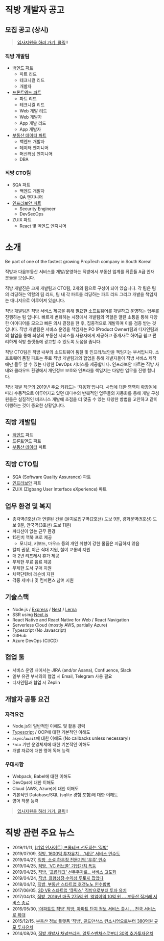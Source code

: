 # 직방 개발자 공고

## 모집 공고 (상시)

> [입사지원을 하러 가기, 클릭](https://zigbang.recruiter.co.kr/app/applicant/registResume)!!

### 직방 개발팀

* [백엔드 파트](./dev-be/README.md)
  * 파트 리드
  * 테크니컬 리드
  * 개발자
* [프론트엔드 파트](./dev-fe/README.md)
  * 파트 리드
  * 테크니컬 리드
  * Web 개발 리드
  * Web 개발자
  * App 개발 리드
  * App 개발자
* [부동산 데이터 파트](./dev-bl/README.md)
  * 백엔드 개발자
  * 데이터 엔지니어
  * 머신러닝 엔지니어
  * DBA

### 직방 CTO팀

* SQA 파트
  * 백엔드 개발자
  * QA 엔지니어
* [인프라보안 파트](./cto-isms/README.md)
  * Security Engineer
  * DevSecOps
* ZUIX 파트
  * React 및 벡엔드 엔지니어

# 소개

Be part of one of the fastest growing PropTech company in South Korea!

직방과 다음부동산 서비스를 개발/운영하는 직방에서 부동산 업계를 뒤흔들 A급 인재 분들을 모십니다.

직방 개발진은 크게 개발팀과 CTO팀, 2개의 팀으로 구성이 되어 있습니다. 각 팀은 팀의 리딩하는 역할의 팀 리드, 팀 내 각 파트를 리딩하는 파트 리드 그리고 개발을 책임지는 매니저으로 이루어져 있습니다.

직방 개발팀은 직방 서비스 제공을 위해 필요한 소프트웨어를 개발하고 운영하는 업무를 진행하는 팀 입니다. 빠르게 변화하는 시장에서 개발팀의 역할은 열린 소통을 통해 다양한 아이디어를 모으고 빠른 의사 결정을 한 후, 집중적으로 개발하여 이를 검증 받는 것 입니다. 직방 개발팀은 서비스 운영을 책임지는 PO (Product Owner)팀과 디자인팀과의 협업을 통해 최상의 부동산 서비스를 사용자에게 제공하고 중개사로 하여금 쉽고 편리하게 직방 플랫폼에 광고할 수 있도록 도움을 줍니다.

직방 CTO팀은 직방 내부의 소프트웨어 품질 및 인프라/보안을 책임지는 부서입니다. 소프트웨어 품질 파트는 주로 직방 개발팀과의 협업을 통해 개발자들이 직방 서비스 제작에만 몰두 할 수 있는 다양한 DevOps 서비스를 제공합니다. 인프라보안 파트는 직방 사내와 클라우드 환경에서 개인정보 보호와 인프라를 책임지는 다양한 업무를 진행 합니다.

직방 개발 직군의 2019년 주요 키워드는 ‘자동화'입니다. 사업에 대한 영역이 확장됨에 따라 수동적으로 이루어지고 있던 대다수의 반복적인 업무들의 자동화를 통해 개발 구성원들은 실질적인 비즈니스 개발에 초점을 더 맞출 수 있는 다양한 방법을 고안하고 같이 이행하는 것이 중요한 상황입니다.

## 직방 개발팀

* [백엔드](./dev-be/README.md) 파트
* [프론트엔드](./dev-fe/README.md) 파트
* [부동산 데이터](./dev-bl/README.md) 파트

## 직방 CTO팀

* SQA (Software Quality Assurance) 파트
* [인프라보안](./cto-isms/README.md) 파트
* ZUIX (Zigbang User Interface eXperience) 파트

## 업무 환경 및 복지

* 종각역(1호선)과 연결된 건물 (을지로입구역(2호선) 도보 9분, 광화문역(5호선) 도보 9분, 안국역(3호선) 도보 11분)
* 파티션이 없는 근무 환경
* 15인치 맥북 프로 제공
  * 모니터, 키보드, 마우스 등의 개인 취향이 강한 물품은 지급하지 않음
* 칼퇴 권장, 야근 식대 지원, 철야 교통비 지원
* 매 2년 리프레시 휴가 제공
* 무제한 무료 음료 제공
* 무제한 도서 구매 지원
* 체력단련비 레슨비 지원
* 각종 세미나 및 컨퍼런스 참여 지원

## 기술스택

* Node.js / [Express](https://expressjs.com/) / [Nest](https://nestjs.com/) / [Lerna](https://github.com/lerna/lerna)
* SSR using [Next.js](https://nextjs.org/)
* React Native and React Native for Web / React Navigation
* Serverless Cloud (mostly AWS, partially Azure)
* Typescript (No Javascript)
* GitHub
* Azure DevOps (CI/CD)

## 협업 툴

* 서비스 운영 내에서는 JIRA (and/or Asana), Confluence, Slack
* 일부 유관 부서와의 협업 시 Email, Telegram 사용 필요
* 디자인팀과 협업 시 Zeplin

## 개발자 공통 요건

### 자격요건

* Node.js의 일반적인 이해도 및 활용 경력
* [Typescript](https://www.typescriptlang.org/) / OOP에 대한 기본적인 이해도
* `async`/`await`에 대한 이해도 (No callbacks unless necessary!)
* `*nix` 기반 운영체제에 대한 기본적인 이해도
* 개발 자료에 대한 영어 독해 능력

### 우대사항

* Webpack, Babel에 대한 이해도
* DevOps에 대한 이해도
* Cloud (AWS, Azure)에 대한 이해도
* 기본적인 Database/SQL (sqlite 경험 포함)에 대한 이해도
* 영어 작문 능력

> [입사지원을 하러 가기, 클릭](https://zigbang.recruiter.co.kr/app/applicant/registResume)!!

# 직방 관련 주요 뉴스

* 2019/11/11, [\[기업 인사이트\] 프롭테크 선도하는 ‘직방’](http://news.kbiz.or.kr/news/articleView.html?idxno=61105)
* 2019/07/09, [직방, 1600억 투자유치 …‘네모’ 서비스 인수도](https://news.joins.com/article/23519762)
* 2019/04/27, [직방, 소셜 하우징 전문기업 ‘우주’ 인수](https://platum.kr/archives/120660)
* 2019/04/25, [직방, 'VC 러브콜' 기업가치 폭등](http://www.thebell.co.kr/front/free/contents/news/article_view.asp?key=201904240100046840002914)
* 2019/04/25, [직방, '프롭테크' 선두주자로…서비스 고도화](http://www.thebell.co.kr/front/free/contents/news/article_view.asp?key=201904230100043700002711)
* 2019/04/24, [직방, 외형성장·수익성 두토끼 잡았다](http://www.thebell.co.kr/front/free/contents/news/article_view.asp?key=201904230100042190002620)
* 2018/04/12, [직방, 부동산 스타트업 호갱노노 인수합병](http://platum.kr/archives/98799)
* 2017/06/05, [3D VR 스타트업 ‘큐픽스’, 직방으로부터 투자 유치](https://platum.kr/archives/82200)
* 2017/04/13, [직방, 2016년 매출 275억 원, 영업이익 10억 원 … 부동산 직거래 서비스 종료](https://platum.kr/archives/79368)
* 2016/05/30, [‘아파트도 직방’ 직방, 아파트 단지 정보 서비스 출시 … 전국 서비스로 확대](https://platum.kr/archives/60444)
* 2015/12/15, [부동산 정보 플랫폼 ‘직방’, 골드만삭스 컨소시엄으로부터 380억원 규모 투자유치](https://platum.kr/archives/51549)
* 2014/08/26, [직방 개발사 채널브리즈, 알토스벤처스로부터 30억 추가투자유치](https://platum.kr/archives/26265)
